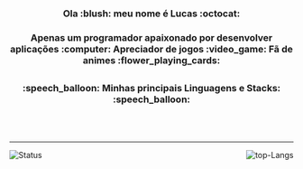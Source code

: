 <h3 align="center">
  Ola :blush: meu nome é Lucas :octocat:
</h3>

<h3 align="center">
  Apenas um programador apaixonado por desenvolver aplicações :computer:  Apreciador de jogos :video_game: Fã de animes :flower_playing_cards:
</h3>

<h2></h2>

<h3 align="center">
 :speech_balloon: Minhas principais Linguagens e Stacks: :speech_balloon:
</h3>

<div>
  
</div>

<br /><br />

---

<img align="left" alt="Status" src="https://github-readme-stats.vercel.app/api?username=fogo5000&show_icons=true&theme=dark" />

<img align="right" alt="top-Langs" src="https://github-readme-stats.vercel.app/api/top-langs/?username=fogo5000&layout=compact&theme=dark" />

<!--
